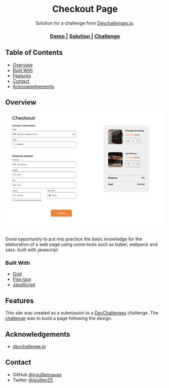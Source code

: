  <!-- Please update value in the {}  -->

<h1 align="center">Checkout Page</h1>

<div align="center">
   Solution for a challenge from  <a href="http://devchallenges.io" target="_blank">Devchallenges.io</a>.
</div>

<div align="center">
  <h3>
    <a href="https://checkpout-page-new.jrguillennavas.vercel.app">
      Demo
    </a>
    <span> | </span>
    <a href="https://github.com/jrguillennavas/checkpout-page-new">
      Solution
    </a>
    <span> | </span>
    <a href="https://devchallenges.io/challenges/0J1NxxGhOUYVqihwegfO">
      Challenge
    </a>
  </h3>
</div>

<!-- TABLE OF CONTENTS -->
 
## Table of Contents

- [Overview](#overview)
- [Built With](#built-with)
- [Features](#features)
- [Contact](#contact)
- [Acknowledgements](#acknowledgements)

<!-- OVERVIEW -->

## Overview

![screenshot](https://github.com/jrguillennavas/checkout-page-new/blob/master/assets/static/web.png?raw=true)



Good opportunity to put into practice the basic knowledge for the elaboration of a web page using some tools such as babel, webpack and sass.
built with javascript

### Built With

<!-- This section should list any major frameworks that you built your project using. Here are a few examples.-->
- [Grid](https://css-tricks.com/snippets/css/complete-guide-grid/)
- [Flex-box](https://css-tricks.com/snippets/css/a-guide-to-flexbox/)
- [JavaScript](https://reactjs.org/)



## Features

<!-- List the features of your application or follow the template. Don't share the figma file here :) -->

This site was created as a submission to a [DevChallenges](https://devchallenges.io/challenges) challenge. The [challenge](https://devchallenges.io/challenges/0J1NxxGhOUYVqihwegfO)   was to build a page following the design.


## Acknowledgements

<!-- This section should list any articles or add-ons/plugins that helps you to complete the project. This is optional but it will help you in the future. For exmpale -->

- [devchallenge.io](https://devchallenges.io/)

## Contact

- GitHub [@jrguillennavas](https://github.com/jrguillennavas)
- Twitter [@jguillen25](https://twitter.com/jguillen25)
